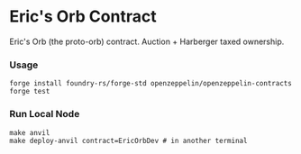 # Eric's Orb Contract

Eric's Orb (the proto-orb) contract. Auction + Harberger taxed ownership.

### Usage

```shell
forge install foundry-rs/forge-std openzeppelin/openzeppelin-contracts
forge test
```

### Run Local Node

```shell
make anvil
make deploy-anvil contract=EricOrbDev # in another terminal
```
